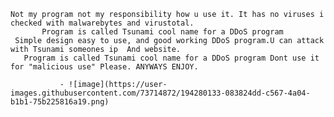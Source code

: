     Not my program not my responsibility how u use it. It has no viruses i checked with malwarebytes and virustotal.
           Program is called Tsunami cool name for a DDoS program
     Simple design easy to use, and good working DDoS program.U can attack with Tsunami someones ip  And website.
       Program is called Tsunami cool name for a DDoS program Dont use it for "malicious use" Please. ANYWAYS ENJOY.
         
               - ![image](https://user-images.githubusercontent.com/73714872/194280133-083824dd-c567-4a04-b1b1-75b225816a19.png)
                             
                          

                                               
                       

 


















